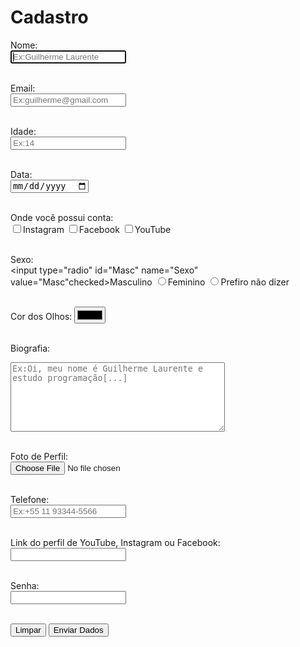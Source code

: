   <h1>Cadastro</h1>
  
  <label for="Nome">Nome:</label>
  <br>
  <input name="Nome" id="Nome" placeholder="Ex:Guilherme Laurente" required autofocus>
  <br>
  <br>

  <label for="Email">Email:</label>
  <br>
  <input type="email" name="Email" id="Email" placeholder="Ex:guilherme@gmail.com" required>
  <br>
  <br>

  <label for="Idade">Idade:</label>
  <br>
  <input type="number"  name="Idade" id="Idade" min="12" step="1" placeholder="Ex:14" required>
  <br>
  <br>

  <label for="Data">Data:</label>
  <br>
  <input type="date" name="Data" id="Data">
  <br>
  <br>

  <label>Onde você possui conta:
    <br>
    <input type="checkbox" name="Insta" id="Insta"><label for="Insta">Instagram</label>
    <input type="checkbox" name="Face" id="Face"><label for="Face">Facebook</label>
    <input type="checkbox" name="YT" id="YT"><label for="YT">YouTube</label>
  </label>
  <br>
  <br>

  <label>Sexo:
    <br>
    <input type="radio" id="Masc" name="Sexo" value="Masc"checked><label for="Masc">Masculino</label>
    <input type="radio" id="Fem" name="Sexo" value="Fem"><label for="Fem">Feminino</label>
    <input type="radio" id="PND" name="Sexo" value="PND"><label for="PND">Prefiro não dizer</label>
  </label>
  <br>
  <br>

  <label for="Cor">Cor dos Olhos:</label>
  <input type="color" id="Cor" name="Cor">
  <br>
  <br>

  <label for="Biografia">Biografia:</label>
  <br>
  <textarea id="Biografia" name="Biografia" rows="7" cols="40" required placeholder="Ex:Oi, meu nome é Guilherme Laurente e estudo programação[...]"></textarea>
  <br>
  <br>

  <label for="foto">Foto de Perfil:</label>
  <br>
  <input type="file" accept="images/*" id="foto" name="foto" required>
  <br>
  <br>

  <label for="Telefone">Telefone:</label>
  <br>
  <input type="tel" inputmode="numeric" id="Telefone" name="Telefone" required placeholder="Ex:+55 11 93344-5566">
  <br>
  <br>

  <label for="Link">Link do perfil de YouTube, Instagram ou Facebook:</label>
  <br>
  <input type="url" id="Link" name="Link">
  <br>
  <br>

  <label for="Senha">Senha:</label>
  <br>
  <input type="password" minlength="8" maxlength="16" id="Senha" name="Senha" required>
  <br>
  <br>

  <button type="reset" name="butaum">Limpar</button>
  <button type="submit" name="otro-butaum">Enviar Dados</button>
